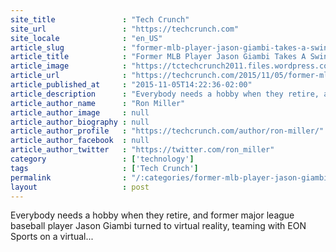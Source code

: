 ```yaml
---
site_title               : "Tech Crunch"
site_url                 : "https://techcrunch.com"
site_locale              : "en_US"
article_slug             : "former-mlb-player-jason-giambi-takes-a-swing-at-virtual-reality"
article_title            : "Former MLB Player Jason Giambi Takes A Swing At Virtual Reality"
article_image            : "https://tctechcrunch2011.files.wordpress.com/2015/11/2791838550_75bb97bffd_o.jpg?w=764&h=400&crop=1"
article_url              : "https://techcrunch.com/2015/11/05/former-mlb-player-jason-giambi-takes-a-swing-at-virtual-reality/"
article_published_at     : "2015-11-05T14:22:36-02:00"
article_description      : "Everybody needs a hobby when they retire, and former major league baseball player Jason Giambi turned to virtual reality, teaming with EON Sports on a virtual..."
article_author_name      : "Ron Miller"
article_author_image     : null
article_author_biography : null
article_author_profile   : "https://techcrunch.com/author/ron-miller/"
article_author_facebook  : null
article_author_twitter   : "https://twitter.com/ron_miller"
category                 : ['technology']
tags                     : ['Tech Crunch']
permalink                : "/:categories/former-mlb-player-jason-giambi-takes-a-swing-at-virtual-reality/"
layout                   : post
---
```


Everybody needs a hobby when they retire, and former major league baseball player Jason Giambi turned to virtual reality, teaming with EON Sports on a virtual...
